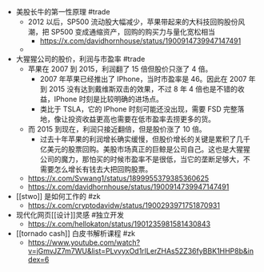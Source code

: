- 美股长牛的第一性原理 #trade
	- 2012 以后，SP500 流动股大幅减少，苹果带起来的大科技回购股份风潮，把 SP500 变成通缩资产，回购的购买力与量化宽松相当
		- https://x.com/davidhornhouse/status/1900914739947147491
	-
- 大猩猩公司的股价，利润与市盈率 #trade
	- 苹果在 2007 到 2015，利润翻了 15 倍但股价只涨了 4 倍。
		- 2007 年苹果已经推出了 IPhone，当时市盈率是 46。因此在 2007 年到 2015 没有达到戴维斯双击的效果，不过 8 年 4 倍也是不错的收益，IPhone 时刻是比较明确的进场点。
		- 类比于 TSLA，它的 IPhone 时刻可能还没出现，需要 FSD 完整落地，像让投资收益更高也需要在低市盈率去捞更多的货。
	- 而 2015 到现在，利润只接近翻倍，但是股价涨了 10 倍。
		- 过去十年苹果的利润增长确实缓慢，但股价增长的关键是累积了几千亿美元的股票回购。美股市场真正的巨鲸是公司自己。这也是大猩猩公司的魔力，那怕买的时候市盈率不是很低，当它的垄断足够大，不需要怎么增长有钱去大把回购股票。
	- https://x.com/Svwang1/status/1899955379385360625
	- https://x.com/davidhornhouse/status/1900914739947147491
- [[stwo]] 是如何工作的 #zk
	- https://x.com/cryptodavidw/status/1900293971751870931
- 现代化网页[[设计]]灵感 #独立开发
	- https://x.com/hellokaton/status/1901235981581430843
- [[tornado cash]] 白皮书解析课程 #zk
	- https://www.youtube.com/watch?v=jGmvJZ7m7WU&list=PLvvyxOd1rILerZHAs52Z36fyBBK1HHP8b&index=6